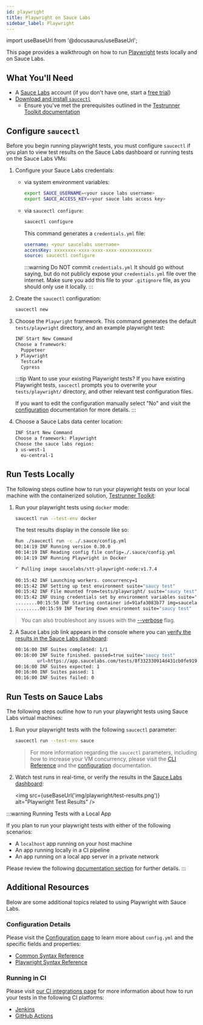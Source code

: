 ```yaml
---
id: playwright
title: Playwright on Sauce Labs
sidebar_label: Playwright
---
```


import useBaseUrl from '@docusaurus/useBaseUrl';

This page provides a walkthrough on how to run [Playwright](https://playwright.dev/docs/intro) tests locally and on Sauce Labs.

## What You'll Need

* A [Sauce Labs](https://saucelabs.com/) account (if you don't have one, start a [free trial](https://saucelabs.com/sign-up))
* [Download and install `saucectl`](/testrunner-toolkit/installation#installing-testrunner-toolkit)
    * Ensure you've met the prerequisites outlined in the [Testrunner Toolkit documentation](/testrunner-toolkit/installation#what-youll-need)

## Configure `saucectl`

Before you begin running playwright tests, you must configure `saucectl` if you plan to view test results on the Sauce Labs dashboard or running tests on the Sauce Labs VMs:      

1. Configure your Sauce Labs credentials:

    * via system environment variables:
        
        ```bash title="bash example"
        export SAUCE_USERNAME=<your sauce labs username>
        export SAUCE_ACCESS_KEY=<your sauce labs access key>
        ```
    
    * via `saucectl configure`:
    
        ```bash
        saucectl configure
        ```
      
      This command generates a `credentials.yml` file:
      
      ```yaml title="example credentials.yml"
      username: <your saucelabs username>
      accessKey: xxxxxxxx-xxxx-xxxx-xxxx-xxxxxxxxxxxx
      source: saucectl configure
      ```
      
      :::warning Do NOT commit `credentials.yml`
      It should go without saying, but do not publicly expose your `credentials.yml` file over the internet. Make sure you add this file to your `.gitignore` file, as you should only use it locally.
      :::  
      
2. Create the `saucectl` configuration:
    
    ```bash
    saucectl new
    ```

3. Choose the `Playwright` framework. This command generates the default `tests/playwright` directory, and an example playwright test:
    
    ```bash
    INF Start New Command
    Choose a framework:
      Puppeteer
    ❯ Playwright
      Testcafe
      Cypress
    ```
   
    :::tip Want to use your existing Playwright tests?
    If you have existing Playwright tests, `saucectl` prompts you to overwrite your `tests/playwright/` directory, and other relevant test configuration files.
    
    If you want to edit the configuration manually select "No" and visit the [configuration](/testrunner-toolkit/configuration#configuration-examples) documentation for more details.
    :::

4. Choose a Sauce Labs data center location:

    ```bash
    INF Start New Command
    Choose a framework: Playwright
    Choose the sauce labs region:
    ❯ us-west-1
      eu-central-1
    ```
   
## Run Tests Locally

The following steps outline how to run your playwright tests on your local machine with the containerized solution, [Testrunner Toolkit](/testrunner-toolkit):

1. Run your playwright tests using `docker` mode:

    ```bash
    saucectl run --test-env docker
    ```
   
   The test results display in the console like so:
   
    ```bash
    Run ./saucectl run -c ./.sauce/config.yml
    00:14:19 INF Running version 0.30.0
    00:14:19 INF Reading config file config=./.sauce/config.yml
    00:14:19 INF Running Playwright in Docker
    
    ⠋ Pulling image saucelabs/stt-playwright-node:v1.7.4
       
   00:15:42 INF Launching workers. concurrency=1
   00:15:42 INF Setting up test environment suite="saucy test"
   00:15:42 INF File mounted from=tests/playwright/ suite="saucy test" to=/home/seluser/playwright
   00:15:42 INF Using credentials set by environment variables suite="saucy test"
   ........00:15:50 INF Starting container id=91afa3083b77 img=saucelabs/stt-playwright-node:v1.7.4 suite="saucy test"
   .........00:15:59 INF Tearing down environment suite="saucy test"
   ```
   
  > You can also troubleshoot any issues with the [--verbose](/testrunner-toolkit/saucectl#verbose) flag.

2. A Sauce Labs job link appears in the console where you can [verify the results in the Sauce Labs dashboard](#run-tests-on-sauce-labs):

    ```bash
    00:16:00 INF Suites completed: 1/1
    00:16:00 INF Suite finished. passed=true suite="saucy test" 
            url=https://app.saucelabs.com/tests/8f332330914d431cb0fe9191615cb144
    00:16:00 INF Suites expected: 1
    00:16:00 INF Suites passed: 1
    00:16:00 INF Suites failed: 0
    ```
   
## Run Tests on Sauce Labs

The following steps outline how to run your playwright tests using Sauce Labs virtual machines:
   
1. Run your playwright tests with the following `saucectl` parameter:

    ```bash
    saucectl run --test-env sauce
    ```
   
   > For more information regarding the `saucectl` parameters, including how to increase your VM concurrency, please visit the [CLI Reference](/testrunner-toolkit/saucectl#test-env) and the [configuration](/testrunner-toolkit/configuration) documentation.

6. Watch test runs in real-time, or verify the results in the [Sauce Labs dashboard](https://app.saucelabs.com/dashboard/tests/vdc):
   
   <img src={useBaseUrl('img/playwright/test-results.png')} alt="Playwright Test Results" />

:::warning Running Tests with a Local App

If you plan to run your playwright tests with either of the following scenarios:

* A `localhost` app running on your host machine
* An app running locally in a CI pipeline
* An app running on a local app server in a private network

Please review the following [documentation section](/testrunner-toolkit/running-tests#run-tests-against-a-local-app) for further details.
:::

## Additional Resources

Below are some additional topics related to using Playwright with Sauce Labs.

### Configuration Details

Please visit the [Configuration page](/testrunner-toolkit/configuration) to learn more about `config.yml` and the specific fields and properties:

* [Common Syntax Reference](/testrunner-toolkit/configuration#common-syntax-reference)
* [Playwright Syntax Reference](/testrunner-toolkit/configuration/playwright)

### Running in CI

Please visit [our CI integrations page](/testrunner-toolkit/integrations) for more information about how to run your tests in the following CI platforms:

* [Jenkins](/testrunner-toolkit/integrations/jenkins)
* [GitHub Actions](/testrunner-toolkit/integrations/github-actions)